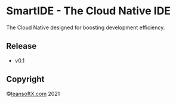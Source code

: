 # SmartIDE - The Cloud Native IDE

The Cloud Native designed for boosting development efficiency.

## Release

- v0.1 

## Copyright 

&copy;[leansoftX.com](https://leansoftx.com) 2021

